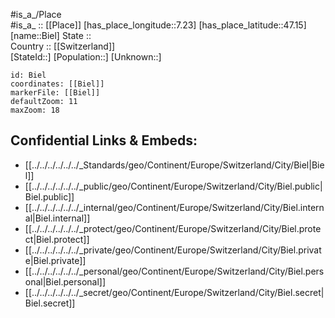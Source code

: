 ﻿---
location: [47.15,7.23] 
mapzoom: [7,12] 
mapmarker: city 
type: City
tags:
- geo/City


SpocWebEntityId: 29177
isDeleted: false
confidential: public

---
#is_a_/Place  
#is_a_ :: [[Place]] 
[has_place_longitude::7.23] 
[has_place_latitude::47.15] 
[name::Biel] 
State ::  
Country :: [[Switzerland]]  
[StateId::] 
[Population::] 
[Unknown::] 


```leaflet
id: Biel
coordinates: [[Biel]] 
markerFile: [[Biel]] 
defaultZoom: 11 
maxZoom: 18
```


## Confidential Links & Embeds: 
- [[../../../../../../_Standards/geo/Continent/Europe/Switzerland/City/Biel|Biel]] 
- [[../../../../../../_public/geo/Continent/Europe/Switzerland/City/Biel.public|Biel.public]] 
- [[../../../../../../_internal/geo/Continent/Europe/Switzerland/City/Biel.internal|Biel.internal]] 
- [[../../../../../../_protect/geo/Continent/Europe/Switzerland/City/Biel.protect|Biel.protect]] 
- [[../../../../../../_private/geo/Continent/Europe/Switzerland/City/Biel.private|Biel.private]] 
- [[../../../../../../_personal/geo/Continent/Europe/Switzerland/City/Biel.personal|Biel.personal]] 
- [[../../../../../../_secret/geo/Continent/Europe/Switzerland/City/Biel.secret|Biel.secret]] 
